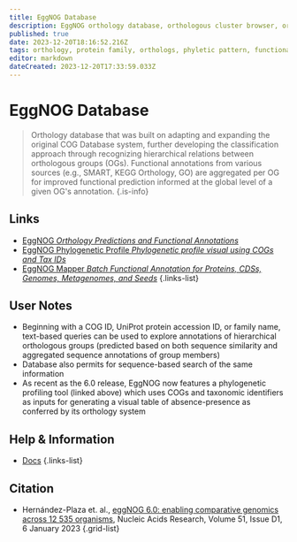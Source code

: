 ```yaml
---
title: EggNOG Database
description: EggNOG orthology database, orthologous cluster browser, orthology tools
published: true
date: 2023-12-20T18:16:52.216Z
tags: orthology, protein family, orthologs, phyletic pattern, functional annotation, favorites, phylogenomic, phylogenetic, phylogenomics, phylogenetics, orthologous groups, paralogs
editor: markdown
dateCreated: 2023-12-20T17:33:59.033Z
---
```


# EggNOG Database
> Orthology database that was built on adapting and expanding the original COG Database system, further developing the classification approach through recognizing hierarchical relations between orthologous groups (OGs). Functional annotations from various sources (e.g., SMART, KEGG Orthology, GO) are aggregated per OG for improved functional prediction informed at the global level of a given OG's annotation.
{.is-info}


## Links

- [EggNOG *Orthology Predictions and Functional Annotations*](http://eggnog6.embl.de)
- [EggNOG Phylogenetic Profile *Phylogenetic profile visual using COGs and Tax IDs*](http://eggnog6.embl.de/app/phyloprofile/)
- [EggNOG Mapper *Batch Functional Annotation for Proteins, CDSs, Genomes, Metagenomes, and Seeds*](http://eggnog-mapper.embl.de)
{.links-list}


## User Notes
 
 - Beginning with a COG ID, UniProt protein accession ID, or family name, text-based queries can be used to explore annotations of hierarchical orthologous groups (predicted based on both sequence similarity and aggregated sequence annotations of group members)
 - Database also permits for sequence-based search of the same information
 - As recent as the 6.0 release, EggNOG now features a phylogenetic profiling tool (linked above) which uses COGs and taxonomic identifiers as inputs for generating a visual table of absence-presence as conferred by its orthology system



## Help & Information

- [Docs](https://github.com/eggnogdb/eggnog_docs/wiki)
{.links-list}


## Citation

- Hernández-Plaza et. al., [eggNOG 6.0: enabling comparative genomics across 12 535 organisms](https://doi.org/10.1093/nar/gkac1022), Nucleic Acids Research, Volume 51, Issue D1, 6 January 2023
{.grid-list}

